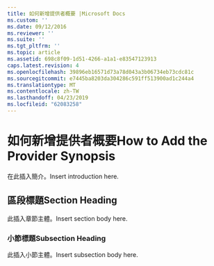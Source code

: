 ```yaml
---
title: 如何新增提供者概要 |Microsoft Docs
ms.custom: ''
ms.date: 09/12/2016
ms.reviewer: ''
ms.suite: ''
ms.tgt_pltfrm: ''
ms.topic: article
ms.assetid: 698c8f09-1d51-4266-a1a1-e83547123913
caps.latest.revision: 4
ms.openlocfilehash: 39896eb16571d73a78d043a3b06734eb73cdc81c
ms.sourcegitcommit: e7445ba8203da304286c591ff513900ad1c244a4
ms.translationtype: MT
ms.contentlocale: zh-TW
ms.lasthandoff: 04/23/2019
ms.locfileid: "62083258"
---
```

# <a name="how-to-add-the-provider-synopsis"></a><span data-ttu-id="22f6f-102">如何新增提供者概要</span><span class="sxs-lookup"><span data-stu-id="22f6f-102">How to Add the Provider Synopsis</span></span>
<span data-ttu-id="22f6f-103">在此插入簡介。</span><span class="sxs-lookup"><span data-stu-id="22f6f-103">Insert introduction here.</span></span>

## <a name="section-heading"></a><span data-ttu-id="22f6f-104">區段標題</span><span class="sxs-lookup"><span data-stu-id="22f6f-104">Section Heading</span></span>
 <span data-ttu-id="22f6f-105">此插入章節主體。</span><span class="sxs-lookup"><span data-stu-id="22f6f-105">Insert section body here.</span></span>

### <a name="subsection-heading"></a><span data-ttu-id="22f6f-106">小節標題</span><span class="sxs-lookup"><span data-stu-id="22f6f-106">Subsection Heading</span></span>
 <span data-ttu-id="22f6f-107">此插入小節主體。</span><span class="sxs-lookup"><span data-stu-id="22f6f-107">Insert subsection body here.</span></span>
